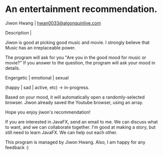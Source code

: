 # An entertainment recommendation.
Jiwon Hwang | hwan0033@algonquinlive.com

Description |

Jiwon is good at picking good music and movie.
I strongly believe that Music has an irreplaceable power.

The program will ask for you "Are you in the good mood for music or movie?"
If you answer to the question, the program will ask your mood in details. 

Engergetic | emotional | sexual

(happy | sad | active, etc) -> in-progress.

Based on your mood, it will automatically open a randomly-selected browser. 
Jiwon already saved the Youtube browser, using an array.

Hope you enjoy jiwon's recommendation!


If you are interested in JavaFX, send an email to me.
We can discuss what to want, and we can collaborate together.
I'm good at making a story, but still need to learn JavaFX.
We can help out each other.

This program is managed by Jiwon Hwang.
Also, I am happy for any feedback :)
